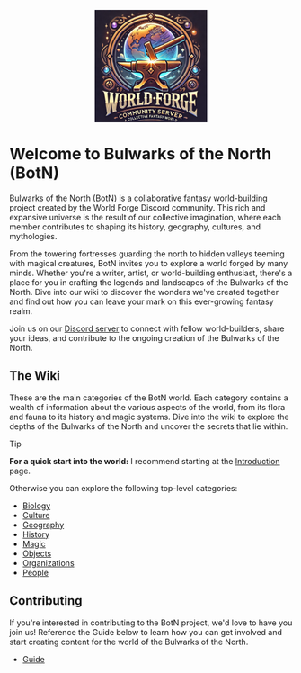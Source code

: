 
<p align="center">
  <img src="/resources/server/logo.png" align="center" width="200">
</p>


# Welcome to Bulwarks of the North (BotN)

Bulwarks of the North (BotN) is a collaborative fantasy world-building project created by the World Forge Discord community. This rich and expansive universe is the result of our collective imagination, where each member contributes to shaping its history, geography, cultures, and mythologies. 

From the towering fortresses guarding the north to hidden valleys teeming with magical creatures, BotN invites you to explore a world forged by many minds. Whether you're a writer, artist, or world-building enthusiast, there's a place for you in crafting the legends and landscapes of the Bulwarks of the North. Dive into our wiki to discover the wonders we've created together and find out how you can leave your mark on this ever-growing fantasy realm.

Join us on our [Discord server](https://discord.gg/2BNzRGAwkj) to connect with fellow world-builders, share your ideas, and contribute to the ongoing creation of the Bulwarks of the North.

## The Wiki

These are the main categories of the BotN world. Each category contains a wealth of information about the various aspects of the world, from its flora and fauna to its history and magic systems. Dive into the wiki to explore the depths of the Bulwarks of the North and uncover the secrets that lie within.

> [!TIP]
> **For a quick start into the world:** I recommend starting at the [Introduction](/wiki/000-Introduction.md) page.

Otherwise you can explore the following top-level categories:

- [Biology](/wiki/010-Biology.md)
- [Culture](/wiki/020-Culture.md)
- [Geography](/wiki/030-Geography.md)
- [History](/wiki/040-History.md)
- [Magic](/wiki/050-Magic.md)
- [Objects](/wiki/060-Objects.md)
- [Organizations](/wiki/070-Organizations.md)
- [People](/wiki/080-People.md)

## Contributing

If you're interested in contributing to the BotN project, we'd love to have you join us! Reference the Guide below to learn how you can get involved and start creating content for the world of the Bulwarks of the North.

- [Guide](/wiki/900-Guide.md)
